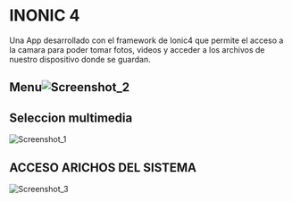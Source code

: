 # INONIC 4
Una App desarrollado con el framework de Ionic4 que permite el acceso a la camara para poder  tomar fotos, videos y acceder a los archivos de nuestro dispositivo donde se guardan.


## Menu![Screenshot_2](https://user-images.githubusercontent.com/55968997/83952669-d0373700-a7ff-11ea-8a78-45df8128719f.png)


## Seleccion multimedia
![Screenshot_1](https://user-images.githubusercontent.com/55968997/83952623-95cd9a00-a7ff-11ea-8f3d-bddff9c21a3d.png)


## ACCESO ARICHOS DEL SISTEMA
![Screenshot_3](https://user-images.githubusercontent.com/55968997/83952643-ada51e00-a7ff-11ea-8f61-aa73cc7308d8.png)
